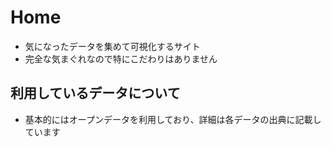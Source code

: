 # Home

- 気になったデータを集めて可視化するサイト
- 完全な気まぐれなので特にこだわりはありません

## 利用しているデータについて

- 基本的にはオープンデータを利用しており、詳細は各データの出典に記載しています

<script src='js/chart.js'></script>

<div>
  <canvas id="myChart"></canvas>
</div>

<script>
  const ctx = document.getElementById('myChart');

  new Chart(ctx, {
    type: 'bar',
    data: {
      labels: ['Red', 'Blue', 'Yellow', 'Green', 'Purple', 'Orange'],
      datasets: [{
        label: '# of Votes',
        data: [12, 19, 3, 5, 2, 3],
        borderWidth: 1
      }]
    },
    options: {
      scales: {
        y: {
          beginAtZero: true
        }
      }
    }
  });
</script>
